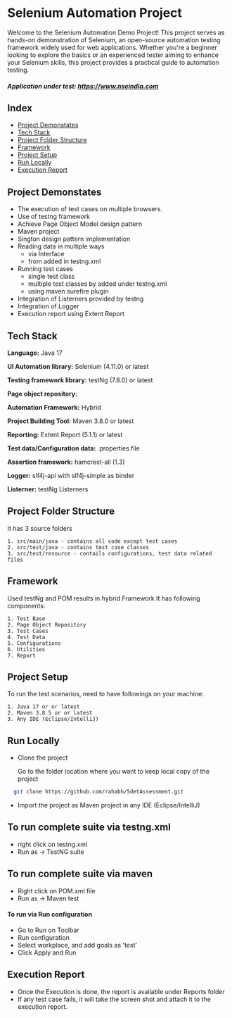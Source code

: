 
# Selenium Automation Project

Welcome to the Selenium Automation Demo Project! This project serves as hands-on demonstration of Selenium, an open-source automation testing framework widely used for web applications. Whether you're a beginner looking to explore the basics or an experienced tester aiming to enhance your Selenium skills, this project provides a practical guide to automation testing.
##### Application under test: https://www.nseindia.com



## Index
 - [Project Demonstates](#project-demonstates)
 - [Tech Stack](#tech-stack) 
 - [Project Folder Structure](#project-folder-structure) 
 - [Framework](#framework)
 - [Project Setup](#project-setup)
 - [Run Locally](#run-locally)
 - [Execution Report](#execution-report)


## Project Demonstates

- The execution of test cases on multiple browsers.
- Use of testng framework
- Achieve Page Object Model design pattern
- Maven project
- Sington design pattern implementation
- Reading data in multiple ways
    - via Interface
    - from <parameter> added in testng.xml
- Running test cases 
    - single test class
    - multiple test classes by added under testng.xml
    - using maven surefire plugin
- Integration of Listerners provided by testng
- Integration of Logger
- Execution report using Extent Report



## Tech Stack

**Language:** Java 17

**UI Automation library:** Selenium (4.11.0) or latest

**Testing framework library:** testNg (7.8.0) or latest

**Page object repository:** 

**Automation Framework:** Hybrid

**Project Building Tool:** Maven 3.8.0 or latest

**Reporting:** Extent Report (5.1.1) or latest

**Test data/Configuration data:** .properties file

**Assertion framework:** hamcrest-all (1.3)

**Logger:** slf4j-api with slf4j-simple as binder

**Listerner:** testNg Listerners

## Project Folder Structure
 It has 3 source folders

    1. src/main/java - contains all code except test cases
    2. src/test/java - contains test case classes
    3. src/test/resource - contails configurations, test data related files


## Framework

Used testNg and POM results in hybrid Framework
It has following components:

    1. Test Base
    2. Page Object Repository
    3. Test Cases
    4. Test Data
    5. Configurations
    6. Utilities
    7. Report


## Project Setup
To run the test scenarios, need to have followings on your machine:
    
    1. Java 17 or or latest
    2. Maven 3.8.5 or or latest
    3. Any IDE (Eclipse/IntelliJ)
## Run Locally

- Clone the project

  Go to the folder location where you want to keep local copy of the project

```bash
  git clone https://github.com/rahabh/SdetAssessment.git
```

- Import the project as Maven project in any IDE (Eclipse/IntelliJ)

## To run complete suite via testng.xml
  - right click on testng.xml
  - Run as -> TestNG suite



## To run complete suite via maven
  - Right click on POM.xml file
  - Run as -> Maven test


#### To run via Run configuration
  - Go to Run on Toolbar
  - Run configuration
  - Select workplace, and add goals as 'test'
  - Click Apply and Run


## Execution Report
- Once the Execution is done, the report is available under Reports folder
- If any test case fails, it will take the screen shot and attach it to the execution report.